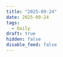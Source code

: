 ```yaml
---
title: "2025-09-24"
date: 2025-09-24
tags:
  - Daily
draft: true
hidden: false
disable_feed: false
---
```


